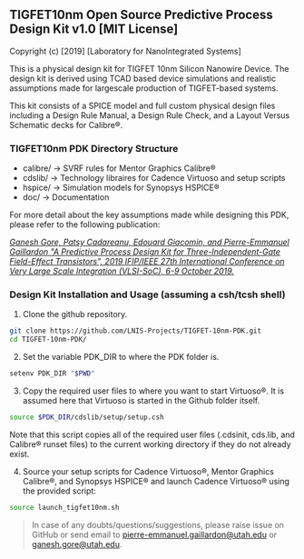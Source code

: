 ## TIGFET10nm Open Source Predictive Process Design Kit v1.0  [MIT License]

Copyright (c) [2019] [Laboratory for NanoIntegrated Systems]

This is a physical design kit for TIGFET 10nm Silicon Nanowire Device. The design kit is derived using TCAD based device simulations and realistic assumptions made for largescale production of TIGFET-based systems.

This kit consists of a SPICE model and full custom physical design files including a Design Rule Manual, a Design Rule Check, and a Layout Versus Schematic
decks for Calibre®.

### TIGFET10nm PDK Directory Structure

* calibre/ -> SVRF rules for Mentor Graphics Calibre®
* cdslib/  -> Technology libraires for Cadence Virtuoso and setup scripts
* hspice/  -> Simulation models for Synopsys HSPICE®
* doc/    -> Documentation

For more detail about the key assumptions made while designing this PDK, please refer to the following publication:

[*Ganesh Gore, Patsy Cadareanu, Edouard Giacomin, and Pierre-Emmanuel Gaillardon "A Predictive Process Design Kit for Three-Independent-Gate Field-Effect Transistors", 2019 IFIP/IEEE 27th International Conference on Very Large Scale Integration (VLSI-SoC), 6-9 October 2019.*](https://ieeexplore.ieee.org/abstract/document/8920358/)

### Design Kit Installation and Usage (assuming a csh/tcsh shell)
  1) Clone the github repository.
  ```bash
  git clone https://github.com/LNIS-Projects/TIGFET-10nm-PDK.git
  cd TIGFET-10nm-PDK/
  ```
  
  2) Set the variable PDK_DIR to where the PDK folder is.
  ```bash
  setenv PDK_DIR "$PWD"
  ```
		 
  3) Copy the required user files to where you want to start Virtuoso®. It is assumed here that Virtuoso is started in the Github folder itself.
  ```bash
  source $PDK_DIR/cdslib/setup/setup.csh
  ```
     
  Note that this script copies all of the required user files (.cdsinit, cds.lib, and Calibre® runset files) to the current working directory if they do not already exist.
	
  4) Source your setup scripts for Cadence Virtuoso®, Mentor Graphics Calibre®, and Synopsys HSPICE® and launch Cadence Virtuoso® using the provided script: 
  ```bash 
  source launch_tigfet10nm.sh
  ```

> In case of any doubts/questions/suggestions, please raise issue on GitHub or send email to pierre-emmanuel.gaillardon@utah.edu or ganesh.gore@utah.edu.

